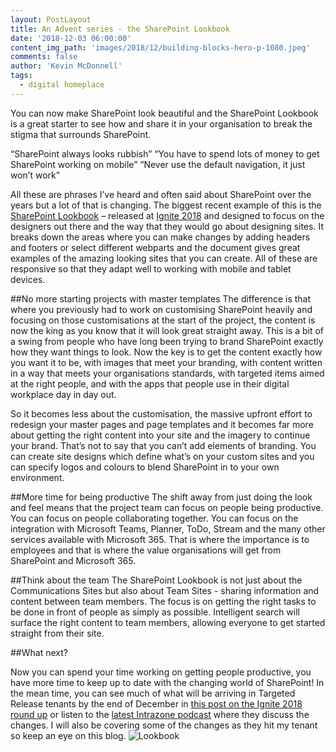 ```yaml
---
layout: PostLayout
title: An Advent series - the SharePoint Lookbook
date: '2018-12-03 06:00:00'
content_img_path: 'images/2018/12/building-blocks-hero-p-1080.jpeg'
comments: false
author: 'Kevin McDonnell'
tags:
  - digital homeplace
---
```


You can now make SharePoint look beautiful and the SharePoint Lookbook is a great starter to see how and share it in your organisation to break the stigma that surrounds SharePoint.

“SharePoint always looks rubbish”
“You have to spend lots of money to get SharePoint working on mobile”
“Never use the default navigation, it just won’t work”

All these are phrases I’ve heard and often said about SharePoint over the years but a lot of that is changing. The biggest recent example of this is the [SharePoint Lookbook](https://spdesign.azurewebsites.net/downloads/ignite-2018-lookbook.pdf) – released at [Ignite 2018](https://news.microsoft.com/europe/2018/09/28/microsoft-ignite-2018-round-up-all-the-key-announcements-and-news/) and designed to focus on the designers out there and the way that they would go about designing sites. It breaks down the areas where you can make changes by adding headers and footers or select different webparts and the document gives great examples of the amazing looking sites that you can create. All of these are responsive so that they adapt well to working with mobile and tablet devices.

##No more starting projects with master templates
The difference is that where you previously had to work on customising SharePoint heavily and focusing on those customisations at the start of the project, the content is now the king as you know that it will look great straight away. This is a bit of a swing from people who have long been trying to brand SharePoint exactly how they want things to look. Now the key is to get the content exactly how you want it to be, with images that meet your branding, with content written in a way that meets your organisations standards, with targeted items aimed at the right people, and with the apps that people use in their digital workplace day in day out.

So it becomes less about the customisation, the massive upfront effort to redesign your master pages and page templates and it becomes far more about getting the right content into your site and the imagery to continue your brand. That’s not to say that you can’t add elements of branding. You can create site designs which define what’s on your custom sites and you can specify logos and colours to blend SharePoint in to your own environment.

##More time for being productive
The shift away from just doing the look and feel means that the project team can focus on people being productive. You can focus on people collaborating together. You can focus on the integration with Microsoft Teams, Planner, ToDo, Stream and the many other services available with Microsoft 365. That is where the importance is to employees and that is where the value organisations will get from SharePoint and Microsoft 365.

##Think about the team
The SharePoint Lookbook is not just about the Communications Sites but also about Team Sites - sharing information and content between team members. The focus is on getting the right tasks to be done in front of people as simply as possible. Intelligent search will surface the right content to team members, allowing everyone to get started straight from their site.

##What next?

Now you can spend your time working on getting people productive, you have more time to keep up to date with the changing world of SharePoint! In the mean time, you can see much of what will be arriving in Targeted Release tenants by the end of December in [this post on the Ignite 2018 round up](https://techcommunity.microsoft.com/t5/Microsoft-SharePoint-Blog/Build-your-modern-intranet-with-SharePoint-in-Office-365/ba-p/255453) or listen to the [latest Intrazone podcast](https://intrazone.libsyn.com/bonus-roadmap-pitstop-november-2018) where they discuss the changes. I will also be covering some of the changes as they hit my tenant so keep an eye on this blog.
![Lookbook](/images/2018/12/building-blocks-hero-p-1080.jpeg)

